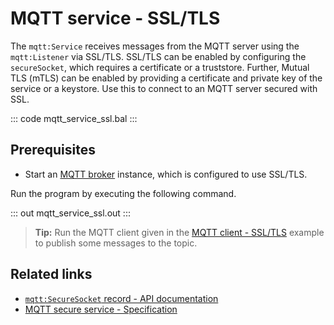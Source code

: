# MQTT service - SSL/TLS

The `mqtt:Service` receives messages from the MQTT server using the `mqtt:Listener` via SSL/TLS. SSL/TLS can be enabled by configuring the `secureSocket`, which requires a certificate or a truststore. Further, Mutual TLS (mTLS) can be enabled by providing a certificate and private key of the service or a keystore. Use this to connect to an MQTT server secured with SSL.

::: code mqtt_service_ssl.bal :::

## Prerequisites
- Start an [MQTT broker](https://mqtt.org/software/) instance, which is configured to use SSL/TLS.

Run the program by executing the following command.

::: out mqtt_service_ssl.out :::

>**Tip:** Run the MQTT client given in the [MQTT client - SSL/TLS](/learn/by-example/mqtt-client-ssl) example to publish some messages to the topic.

## Related links
- [`mqtt:SecureSocket` record - API documentation](https://lib.ballerina.io/ballerina/mqtt/latest#SecureSocket)
- [MQTT secure service - Specification](/spec/mqtt/#422-secure-listener)

